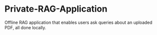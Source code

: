 # Private-RAG-Application
Offline RAG application that enables users ask queries about an uploaded PDF, all done locally.
